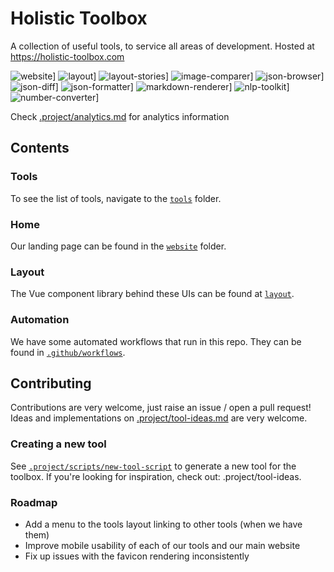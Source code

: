 # Holistic Toolbox

A collection of useful tools, to service all areas of development. Hosted at https://holistic-toolbox.com

![website](https://github.com/holistic-web/toolbox/workflows/deploy-website/badge.svg)]
![layout](https://github.com/holistic-web/toolbox/workflows/publish-layout/badge.svg)]
![layout-stories](https://github.com/holistic-web/toolbox/workflows/deploy-layout-stories/badge.svg)]
![image-comparer](https://github.com/holistic-web/toolbox/workflows/deploy-tool-image-comparer/badge.svg)]
![json-browser](https://github.com/holistic-web/toolbox/workflows/deploy-tool-json-browser/badge.svg)]
![json-diff](https://github.com/holistic-web/toolbox/workflows/deploy-tool-json-diff/badge.svg)]
![json-formatter](https://github.com/holistic-web/toolbox/workflows/deploy-tool-json-formatter/badge.svg)]
![markdown-renderer](https://github.com/holistic-web/toolbox/workflows/deploy-tool-markdown-renderer/badge.svg)]
![nlp-toolkit](https://github.com/holistic-web/toolbox/workflows/deploy-tool-nlp-toolkit/badge.svg)]
![number-converter](https://github.com/holistic-web/toolbox/workflows/deploy-tool-number-converter/badge.svg)]

Check [.project/analytics.md](/.project/analytics.md) for analytics information

## Contents

### Tools
To see the list of tools, navigate to the [`tools`](/tools) folder.

### Home
Our landing page can be found in the [`website`](/website) folder.

### Layout
The Vue component library behind these UIs can be found at [`layout`](/layout).

### Automation
We have some automated workflows that run in this repo. They can be found in [`.github/workflows`](/.github/workflows).

## Contributing
Contributions are very welcome, just raise an issue / open a pull request! Ideas and implementations on [.project/tool-ideas.md](/.project/tool-ideas.md) are very welcome.


### Creating a new tool
See [`.project/scripts/new-tool-script`](.project/scripts/new-tool-script) to generate a new tool for the toolbox. If you're looking for inspiration, check out: .project/tool-ideas.

### Roadmap
- Add a menu to the tools layout linking to other tools (when we have them)
- Improve mobile usability of each of our tools and our main website
- Fix up issues with the favicon rendering inconsistently